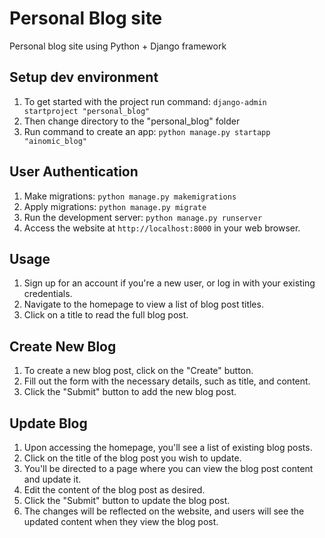 # Personal Blog site

Personal blog site using Python + Django framework

## Setup dev environment

1. To get started with the project run command: `django-admin startproject "personal_blog"`
1. Then change directory to the "personal_blog" folder
1. Run command to create an app: `python manage.py startapp "ainomic_blog"`

## User Authentication

1. Make migrations: `python manage.py makemigrations`
1. Apply migrations: `python manage.py migrate`
2. Run the development server: `python manage.py runserver`
3. Access the website at `http://localhost:8000` in your web browser.

## Usage

1. Sign up for an account if you're a new user, or log in with your existing credentials.
2. Navigate to the homepage to view a list of blog post titles.
3. Click on a title to read the full blog post.

## Create New Blog

1. To create a new blog post, click on the "Create" button.
2. Fill out the form with the necessary details, such as title, and content.
3. Click the "Submit" button to add the new blog post.

## Update Blog

1. Upon accessing the homepage, you'll see a list of existing blog posts.
2. Click on the title of the blog post you wish to update.
3. You'll be directed to a page where you can view the blog post content and update it.
4. Edit the content of the blog post as desired.
5. Click the "Submit" button to update the blog post.
6. The changes will be reflected on the website, and users will see the updated content when they view the blog post.
